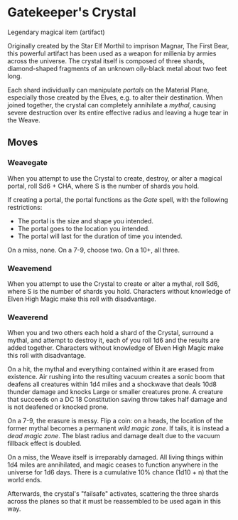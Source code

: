 # Gatekeeper's Crystal
Legendary magical item (artifact)

Originally created by the Star Elf Morthil to imprison Magnar, The First Bear, this powerful artifact has been used as a weapon for millenia by armies across the universe. The crystal itself is composed of three shards, diamond-shaped fragments of an unknown oily-black metal about two feet long.

Each shard individually can manipulate _portals_ on the Material Plane, especially those created by the Elves, e.g. to alter their destination. When joined together, the crystal can completely annihilate a _mythal_, causing severe destruction over its entire effective radius and leaving a huge tear in the Weave.

## Moves

### Weavegate

When you attempt to use the Crystal to create, destroy, or alter a magical portal, roll Sd6 + CHA, where S is the number of shards you hold.

If creating a portal, the portal functions as the _Gate_ spell, with the following restrictions:

- The portal is the size and shape you intended.
- The portal goes to the location you intended.
- The portal will last for the duration of time you intended.

On a miss, none.
On a 7-9, choose two.
On a 10+, all three.

### Weavemend

When you attempt to use the Crystal to create or alter a mythal, roll Sd6, where S is the number of shards you hold.
Characters without knowledge of Elven High Magic make this roll with disadvantage.

### Weaverend

When you and two others each hold a shard of the Crystal, surround a mythal, and attempt to destroy it, each of you roll 1d6 and the results are added together.
Characters without knowledge of Elven High Magic make this roll with disadvantage.

On a hit, the mythal and everything contained within it are erased from existence. Air rushing into the resulting vacuum creates a sonic boom that deafens all creatures within 1d4 miles and a shockwave that deals 10d8 thunder damage and knocks Large or smaller creatures prone. A creature that succeeds on a DC 18 Constitution saving throw takes half damage and is not deafened or knocked prone.

On a 7-9, the erasure is messy. Flip a coin: on a heads, the location of the former mythal becomes a permanent _wild magic zone_. If tails, it is instead a _dead magic zone_. The blast radius and damage dealt due to the vacuum fillback effect is doubled.

On a miss, the Weave itself is irreparably damaged. All living things within 1d4 miles are annihilated, and magic ceases to function anywhere in the universe for 1d6 days. There is a cumulative 10% chance (1d10 + n) that the world ends.

Afterwards, the crystal's "failsafe" activates, scattering the three shards across the planes so that it must be reassembled to be used again in this way.
